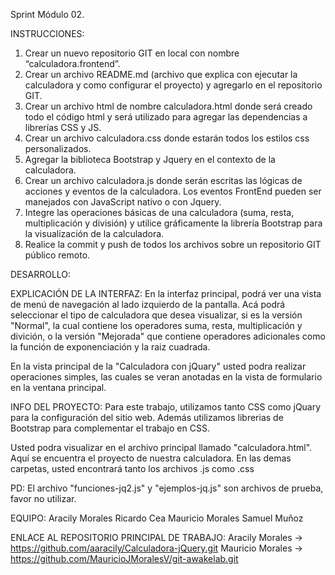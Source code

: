 Sprint Módulo 02.

INSTRUCCIONES:

1. Crear un nuevo repositorio GIT en local con nombre “calculadora.frontend”.
2. Crear un archivo README.md (archivo que explica con ejecutar la calculadora y como configurar el proyecto) y agregarlo en el repositorio GIT.
3. Crear un archivo html de nombre calculadora.html donde será creado todo el código html y será utilizado para agregar las dependencias a librerías CSS y JS.
4. Crear un archivo calculadora.css donde estarán todos los estilos css personalizados.
5. Agregar la biblioteca Bootstrap y Jquery en el contexto de la calculadora.
6. Crear un archivo calculadora.js donde serán escritas las lógicas de acciones y eventos de la calculadora. Los eventos FrontEnd pueden ser manejados con JavaScript nativo o con Jquery.
7. Integre las operaciones básicas de una calculadora (suma, resta, multiplicación y división) y utilice gráficamente la librería Bootstrap para la visualización de la calculadora.
8. Realice la commit y push de todos los archivos sobre un repositorio GIT público remoto.

DESARROLLO:

EXPLICACIÓN DE LA INTERFAZ:
En la interfaz principal, podrá ver una vista de menú de navegación al lado izquierdo de la pantalla. Acá podrá seleccionar el tipo de calculadora que desea visualizar, si es la versión "Normal", la cual contiene los operadores suma, resta, multiplicación y divición, o la versión "Mejorada" que contiene operadores adicionales como la función de exponenciación y la raiz cuadrada.

En la vista principal de la "Calculadora con jQuary" usted podra realizar operaciones simples, las cuales se veran anotadas en la vista de formulario en la ventana principal.

INFO DEL PROYECTO:
Para este trabajo, utilizamos tanto CSS como jQuary para la configuración del sitio web. Además utilizamos librerias de Bootstrap para complementar el trabajo en CSS.

Usted podra visualizar en el archivo principal llamado "calculadora.html". Aquí se encuentra el proyecto de nuestra calculadora. En las demas carpetas, usted encontrará tanto los archivos .js como .css

PD: El archivo "funciones-jq2.js" y "ejemplos-jq.js" son archivos de prueba, favor no utilizar.

EQUIPO:
 Aracily Morales 
 Ricardo Cea
 Mauricio Morales
 Samuel Muñoz

 ENLACE AL REPOSITORIO PRINCIPAL DE TRABAJO:
 Aracily Morales -> https://github.com/aaracily/Calculadora-jQuery.git
 Mauricio Morales -> https://github.com/MauricioJMoralesV/git-awakelab.git